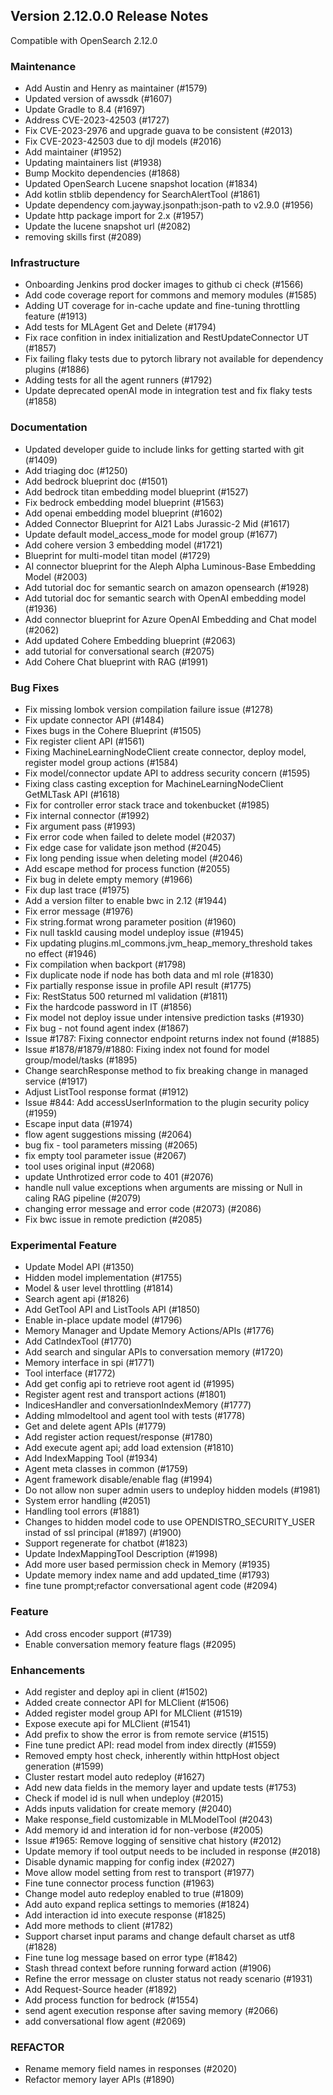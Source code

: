 ## Version 2.12.0.0 Release Notes

Compatible with OpenSearch 2.12.0


### Maintenance
* Add Austin and Henry as maintainer (#1579)
* Updated version of awssdk (#1607)
* Update Gradle to 8.4 (#1697)
* Address CVE-2023-42503 (#1727)
* Fix CVE-2023-2976 and upgrade guava to be consistent (#2013)
* Fix CVE-2023-42503 due to djl models (#2016)
* Add maintainer (#1952)
* Updating maintainers list (#1938)
* Bump Mockito dependencies (#1868)
* Updated OpenSearch Lucene snapshot location (#1834)
* Add kotlin stblib dependency for SearchAlertTool (#1861)
* Update dependency com.jayway.jsonpath:json-path to v2.9.0 (#1956)
* Update http package import for 2.x (#1957)
* Update the lucene snapshot url (#2082)
* removing skills first (#2089)

### Infrastructure
* Onboarding Jenkins prod docker images to github ci check (#1566)
* Add code coverage report for commons and memory modules (#1585)
* Adding UT coverage for in-cache update and fine-tuning throttling feature (#1913)
* Add tests for MLAgent Get and Delete (#1794)
* Fix race confition in index initialization and RestUpdateConnector UT (#1857)
* Fix failing flaky tests due to pytorch library not available for dependency plugins (#1886)
* Adding tests for all the agent runners (#1792)
* Update deprecated openAI mode in integration test and fix flaky tests (#1858)

### Documentation
* Updated developer guide to include links for getting started with git (#1409)
* Add triaging doc (#1250)
* Add bedrock blueprint doc (#1501)
* Add bedrock titan embedding model blueprint (#1527)
* Fix bedrock embedding model blueprint (#1563)
* Add openai embedding model blueprint (#1602)
* Added Connector Blueprint for AI21 Labs Jurassic-2 Mid (#1617)
* Update default model_access_mode for model group (#1677)
* Add cohere version 3 embedding model (#1721)
* Blueprint for multi-model titan model (#1729)
* AI connector blueprint for the Aleph Alpha Luminous-Base Embedding Model (#2003)
* Add tutorial doc for semantic search on amazon opensearch (#1928)
* Add tutorial doc for semantic search with OpenAI embedding model (#1936)
* Add connector blueprint for Azure OpenAI Embedding and Chat model (#2062)
* Add updated Cohere Embedding blueprint (#2063)
* add tutorial for conversational search (#2075)
* Add Cohere Chat blueprint with RAG (#1991)

### Bug Fixes
* Fix missing lombok version compilation failure issue (#1278)
* Fix update connector API (#1484)
* Fixes bugs in the Cohere Blueprint (#1505)
* Fix register client API (#1561)
* Fixing MachineLearningNodeClient create connector, deploy model, register model group actions (#1584)
* Fix model/connector update API to address security concern (#1595)
* Fixing class casting exception for MachineLearningNodeClient GetMLTask API (#1618)
* Fix for controller error stack trace and tokenbucket (#1985)
* Fix internal connector (#1992)
* Fix argument pass (#1993)
* Fix error code when failed to delete model (#2037)
* Fix edge case for validate json method (#2045)
* Fix long pending issue when deleting model (#2046)
* Add escape method for process function (#2055)
* Fix bug in delete empty memory (#1966)
* Fix dup last trace (#1975)
* Add a version filter to enable bwc in 2.12 (#1944)
* Fix error message (#1976)
* Fix string.format wrong parameter position (#1960)
* Fix null taskId causing model undeploy issue (#1945)
* Fix updating plugins.ml_commons.jvm_heap_memory_threshold takes no effect (#1946)
* Fix compilation when backport (#1798)
* Fix duplicate node if node has both data and ml role (#1830)
* Fix partially response issue in profile API result (#1775)
* Fix: RestStatus 500 returned ml validation (#1811)
* Fix the hardcode password in IT (#1856)
* Fix model not deploy issue under intensive prediction tasks (#1930)
* Fix bug - not found agent index (#1867)
* Issue #1787: Fixing connector endpoint returns index not found (#1885)
* Issue #1878/#1879/#1880: Fixing index not found for model group/model/tasks (#1895)
* Change searchResponse method to fix breaking change in managed service (#1917)
* Adjust ListTool response format (#1912)
* Issue #844: Add accessUserInformation to the plugin security policy (#1959)
* Escape input data (#1974)
* flow agent suggestions missing (#2064)
* bug fix - tool parameters missing (#2065)
* fix empty tool parameter issue (#2067)
* tool uses original input (#2068)
* update Unthrotized error code to 401 (#2076)
* handle null value exceptions when arguments are missing or Null in caling RAG pipeline (#2079)
* changing error message and error code (#2073) (#2086)
* Fix bwc issue in remote prediction (#2085)

### Experimental Feature
* Update Model API (#1350)
* Hidden model implementation (#1755)
* Model & user level throttling (#1814)
* Search agent api (#1826)
* Add GetTool API and ListTools API (#1850)
* Enable in-place update model (#1796)
* Memory Manager and Update Memory Actions/APIs (#1776)
* Add CatIndexTool (#1770)
* Add search and singular APIs to conversation memory (#1720)
* Memory interface in spi (#1771)
* Tool interface (#1772)
* Add get config api to retrieve root agent id (#1995)
* Register agent rest and transport actions (#1801)
* IndicesHandler and conversationIndexMemory (#1777)
* Adding mlmodeltool and agent tool with tests (#1778)
* Get and delete agent APIs (#1779)
* Add register action request/response (#1780)
* Add execute agent api; add load extension (#1810)
* Add IndexMapping Tool (#1934)
* Agent meta classes in common (#1759)
* Agent framework disable/enable flag (#1994)
* Do not allow non super admin users to undeploy hidden models (#1981)
* System error handling (#2051)
* Handling tool errors (#1881)
* Changes to hidden model code to use OPENDISTRO_SECURITY_USER instad of ssl principal (#1897) (#1900)
* Support regenerate for chatbot (#1823)
* Update IndexMappingTool Description (#1998)
* Add more user based permission check in Memory (#1935)
* Update memory index name and add updated_time (#1793)
* fine tune prompt;refactor conversational agent code (#2094)

### Feature
* Add cross encoder support (#1739)
* Enable conversation memory feature flags (#2095)

### Enhancements
* Add register and deploy api in client (#1502)
* Added create connector API for MLClient (#1506)
* Added register model group API for MLClient (#1519)
* Expose execute api for MLClient (#1541)
* Add prefix to show the error is from remote service (#1515)
* Fine tune predict API: read model from index directly (#1559)
* Removed empty host check, inherently within httpHost object generation (#1599)
* Cluster restart model auto redeploy (#1627)
* Add new data fields in the memory layer and update tests (#1753)
* Check if model id is null when undeploy (#2015)
* Adds inputs validation for create memory (#2040)
* Make response_field customizable in MLModelTool (#2043)
* Add memory id and interation id for non-verbose (#2005)
* Issue #1965: Remove logging of sensitive chat history (#2012)
* Update memory if tool output needs to be included in response (#2018)
* Disable dynamic mapping for config index (#2027)
* Move allow model setting from rest to transport (#1977)
* Fine tune connector process function (#1963)
* Change model auto redeploy enabled to true (#1809)
* Add auto expand replica settings to memories (#1824)
* Add interaction id into execute response (#1825)
* Add more methods to client (#1782)
* Support charset input params and change default charset as utf8 (#1828)
* Fine tune log message based on error type (#1842)
* Stash thread context before running forward action (#1906)
* Refine the error message on cluster status not ready scenario (#1931)
* Add Request-Source header (#1892)
* Add process function for bedrock (#1554)
* send agent execution response after saving memory (#2066)
* add conversational flow agent (#2069)

### REFACTOR
* Rename memory field names in responses (#2020)
* Refactor memory layer APIs (#1890)
